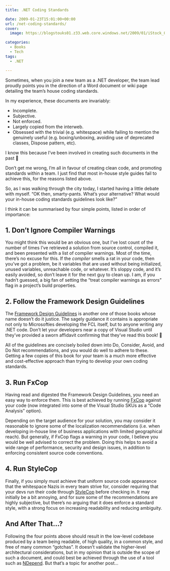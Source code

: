 ```yaml
---
title: .NET Coding Standards

date: 2009-01-23T15:01:00+00:00
url: /net-coding-standards/
cover: 
  image: https://blogstouks01.z33.web.core.windows.net/2009/01/iStock_000004478097XSmall_2-1.jpg

categories:
  - Books
  - Tech
tags:
  - .NET

---
```

Sometimes, when you join a new team as a .NET developer, the team lead proudly points you in the direction of a Word document or wiki page detailing the team’s house coding standards.

In my experience, these documents are invariably:

* Incomplete.
* Subjective.
* Not enforced.
* Largely copied from the interweb.
* Obsessed with the trivial (e.g. whitespace) while failing to mention the genuinely useful (e.g. boxing/unboxing, avoiding use of deprecated classes, Dispose pattern, etc).

I know this because I’ve been involved in creating such documents in the past 🙂

Don’t get me wrong, I’m all in favour of creating clean code, and promoting standards within a team. I just find that most in-house style guides fail to achieve this, for the reasons listed above.

So, as I was walking through the city today, I started having a little debate with myself. “OK then, smarty-pants. What’s your alternative? What would your in-house coding standards guidelines look like?”

I think it can be summarised by four simple points, listed in order of importance:

## 1. Don’t Ignore Compiler Warnings

You might think this would be an obvious one, but I’ve lost count of the number of times I’ve retrieved a solution from source control, compiled it, and been presented with a list of compiler warnings. Most of the time, there’s no excuse for this. If the _compiler_ smells a rat in your code, then you’ve got a problem, be it variables that are used without being initialized, unused variables, unreachable code, or whatever. It’s sloppy code, and it’s easily avoided, so don’t leave it for the next guy to clean up. I am, if you hadn’t guessed, a big fan of setting the “treat compiler warnings as errors” flag in a project’s build properties.

## 2. Follow the Framework Design Guidelines

The [Framework Design Guidelines][1] is another one of those books whose name doesn’t do it justice. The sagely guidance it contains is appropriate not only to Microsofties developing the FCL itself, but to anyone writing any .NET code. Don’t let your developers near a copy of Visual Studio until they’ve provided a sworn affidavit confirming that they’ve read this book! 🙂

All of the guidelines are concisely boiled down into Do, Consider, Avoid, and Do Not recommendations, and you would do well to adhere to these. Getting a few copies of this book for your team is a much more effective and cost-effective approach than trying to develop your own coding standards.

## 3. Run FxCop

Having read and digested the Framework Design Guidelines, you need an easy way to enforce them. This is best achieved by running [FxCop][1] against your code (now integrated into some of the Visual Studio SKUs as a “Code Analysis” option).

Depending on the target audience for your solution, you may consider it reasonable to ignore some of the localization recommendations (i.e. when developing in-house line of business applications with limited geographical reach). But generally, if FxCop flags a warning in your code, I believe you would be well advised to correct the problem. Doing this helps to avoid a wide range of performance, security and design issues, in addition to enforcing consistent source code conventions.

## 4. Run StyleCop

Finally, if you simply must achieve that uniform source code appearance that the whitespace Nazis in every team strive for, consider requiring that your devs run their code through [StyleCop][2] before checking in. It may initially be a bit annoying, and for sure some of the recommendations are highly subjective, but there’s no arguing that it does enforce a standard style, with a strong focus on increasing readability and reducing ambiguity.

## And After That…?

Following the four points above should result in the low-level codebase produced by a team being readable, of high quality, in a common style, and free of many common “gotchas”. It doesn’t validate the higher-level architectural considerations, but in my opinion that is outside the scope of such a document, and could best be achieved through the use of a tool such as [NDepend][3]. But that’s a topic for another post…

 [1]: http://www.amazon.co.uk/gp/product/0321545613?ie=UTF8&tag=ianesbl-21&linkCode=as2&camp=1634&creative=19450&creativeASIN=0321545613
 [2]: http://code.msdn.microsoft.com/sourceanalysis
 [3]: https://blog.iannelson.uk/ndepend/